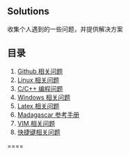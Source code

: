 Solutions
--------
收集个人遇到的一些问题，并提供解决方案

## 目录

1.  [Github 相关问题](./github.md)
2.  [Linux 相关问题](./linux.md)
3.  [C/C++ 编程问题](./C&C++.md)
4.  [Windows 相关问题](./windows.md)
5.  [Latex 相关问题](./latex.md)
6.  [Madagascar 参考手册](./Madagascar.md)
7.  [VIM 相关问题](./vim.md)
8.  [快捷键相关问题](./shortcut.md)

====
